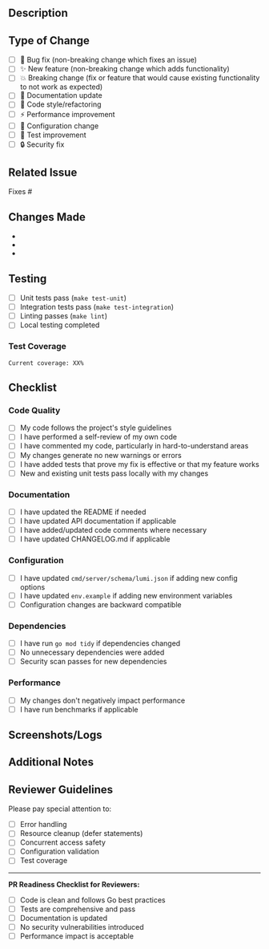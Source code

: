 ## Description
<!-- Provide a brief description of the changes in this PR -->

## Type of Change
<!-- Mark the relevant option with an "x" -->

- [ ] 🐛 Bug fix (non-breaking change which fixes an issue)
- [ ] ✨ New feature (non-breaking change which adds functionality)
- [ ] 💥 Breaking change (fix or feature that would cause existing functionality to not work as expected)
- [ ] 📝 Documentation update
- [ ] 🎨 Code style/refactoring
- [ ] ⚡ Performance improvement
- [ ] 🔧 Configuration change
- [ ] 🧪 Test improvement
- [ ] 🔒 Security fix

## Related Issue
<!-- Link to the related issue (e.g., Fixes #123, Closes #456) -->

Fixes #

## Changes Made
<!-- List the specific changes made in this PR -->

- 
- 
- 

## Testing
<!-- Describe the tests you ran to verify your changes -->

- [ ] Unit tests pass (`make test-unit`)
- [ ] Integration tests pass (`make test-integration`)
- [ ] Linting passes (`make lint`)
- [ ] Local testing completed

### Test Coverage
<!-- Include test coverage if applicable -->
```
Current coverage: XX%
```

## Checklist
<!-- Mark completed items with an "x" -->

### Code Quality
- [ ] My code follows the project's style guidelines
- [ ] I have performed a self-review of my own code
- [ ] I have commented my code, particularly in hard-to-understand areas
- [ ] My changes generate no new warnings or errors
- [ ] I have added tests that prove my fix is effective or that my feature works
- [ ] New and existing unit tests pass locally with my changes

### Documentation
- [ ] I have updated the README if needed
- [ ] I have updated API documentation if applicable
- [ ] I have added/updated code comments where necessary
- [ ] I have updated CHANGELOG.md if applicable

### Configuration
- [ ] I have updated `cmd/server/schema/lumi.json` if adding new config options
- [ ] I have updated `env.example` if adding new environment variables
- [ ] Configuration changes are backward compatible

### Dependencies
- [ ] I have run `go mod tidy` if dependencies changed
- [ ] No unnecessary dependencies were added
- [ ] Security scan passes for new dependencies

### Performance
- [ ] My changes don't negatively impact performance
- [ ] I have run benchmarks if applicable

## Screenshots/Logs
<!-- If applicable, add screenshots or logs to help explain your changes -->

## Additional Notes
<!-- Add any additional notes or context about the PR here -->

## Reviewer Guidelines
<!-- Help reviewers understand what to focus on -->

Please pay special attention to:
- [ ] Error handling
- [ ] Resource cleanup (defer statements)
- [ ] Concurrent access safety
- [ ] Configuration validation
- [ ] Test coverage

---
**PR Readiness Checklist for Reviewers:**
- [ ] Code is clean and follows Go best practices
- [ ] Tests are comprehensive and pass
- [ ] Documentation is updated
- [ ] No security vulnerabilities introduced
- [ ] Performance impact is acceptable
